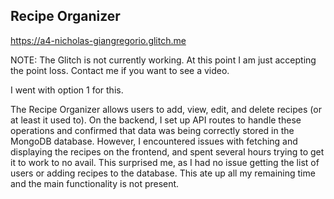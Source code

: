 ## Recipe Organizer

https://a4-nicholas-giangregorio.glitch.me

NOTE: The Glitch is not currently working. At this point I am just accepting the point loss. Contact me if you want to see a video.

I went with option 1 for this.

The Recipe Organizer allows users to add, view, edit, and delete recipes (or at least it used to). On the backend, I set up API routes to handle these operations and confirmed that data was being correctly stored in the MongoDB database. However, I encountered issues with fetching and displaying the recipes on the frontend, and spent several hours trying to get it to work to no avail. This surprised me, as I had no issue getting the list of users or adding recipes to the database. This ate up all my remaining time and the main functionality is not present.